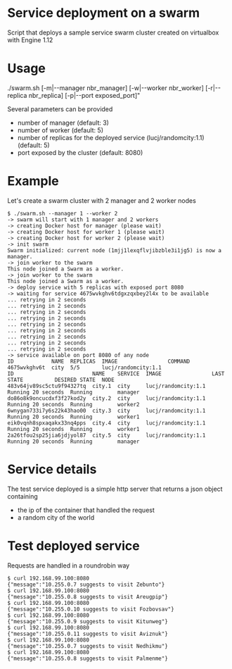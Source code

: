 # Service deployment on a swarm

Script that deploys a sample service swarm cluster created on virtualbox with Engine 1.12

# Usage

./swarm.sh [-m|--manager nbr_manager] [-w|--worker nbr_worker] [-r|--replica nbr_replica] [-p|--port exposed_port]"

Several parameters can be provided
* number of manager (default: 3)
* number of worker (default: 5)
* number of replicas for the deployed service (lucj/randomcity:1.1) (default: 5)
* port exposed by the cluster (default: 8080)

# Example

Let's create a swarm cluster with 2 manager and 2 worker nodes

```
$ ./swarm.sh --manager 1 --worker 2
-> swarm will start with 1 manager and 2 workers
-> creating Docker host for manager (please wait)
-> creating Docker host for worker 1 (please wait)
-> creating Docker host for worker 2 (please wait)
-> init swarm
Swarm initialized: current node (1mjj1lexqflvjibzble3i1jg5) is now a manager.
-> join worker to the swarm
This node joined a Swarm as a worker.
-> join worker to the swarm
This node joined a Swarm as a worker.
-> deploy service with 5 replicas with exposed port 8080
-> waiting for service 4675wvkghv6tdgxzqxbey2l4x to be available
... retrying in 2 seconds
... retrying in 2 seconds
... retrying in 2 seconds
... retrying in 2 seconds
... retrying in 2 seconds
... retrying in 2 seconds
... retrying in 2 seconds
... retrying in 2 seconds
... retrying in 2 seconds
-> service available on port 8080 of any node
ID            NAME  REPLICAS  IMAGE                COMMAND
4675wvkghv6t  city  5/5       lucj/randomcity:1.1
ID                         NAME    SERVICE  IMAGE                LAST STATE          DESIRED STATE  NODE
483v64jv89sc5ctu9f94327tq  city.1  city     lucj/randomcity:1.1  Running 20 seconds  Running        manager
do86o8k9oncucdxf3f27kod2y  city.2  city     lucj/randomcity:1.1  Running 20 seconds  Running        worker2
6wnygan733i7y6s22k43hao00  city.3  city     lucj/randomcity:1.1  Running 20 seconds  Running        worker1
eik0vqnh8spxaqakx33nq4pps  city.4  city     lucj/randomcity:1.1  Running 20 seconds  Running        worker1
2a26tfou2sp25jia6jdjyol87  city.5  city     lucj/randomcity:1.1  Running 20 seconds  Running        manager
```

# Service details

The test service deployed is a simple http server that returns a json object containing
* the ip of the container that handled the request
* a random city of the world

# Test deployed service

Requests are handled in a roundrobin way

```
$ curl 192.168.99.100:8080
{"message":"10.255.0.7 suggests to visit Zebunto"}
$ curl 192.168.99.100:8080
{"message":"10.255.0.8 suggests to visit Areugpip"}
$ curl 192.168.99.100:8080
{"message":"10.255.0.10 suggests to visit Fozbovsav"}
$ curl 192.168.99.100:8080
{"message":"10.255.0.9 suggests to visit Kitunweg"}
$ curl 192.168.99.100:8080
{"message":"10.255.0.11 suggests to visit Aviznuk"}
$ curl 192.168.99.100:8080
{"message":"10.255.0.7 suggests to visit Nedhikmu"}
$ curl 192.168.99.100:8080
{"message":"10.255.0.8 suggests to visit Palmenme"}
```

